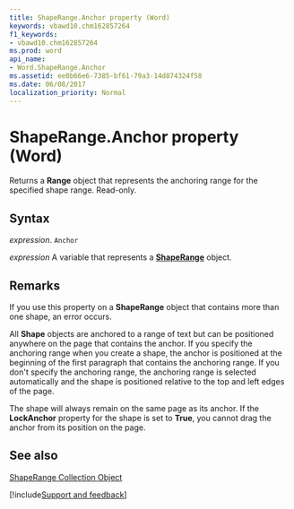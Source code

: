 ```yaml
---
title: ShapeRange.Anchor property (Word)
keywords: vbawd10.chm162857264
f1_keywords:
- vbawd10.chm162857264
ms.prod: word
api_name:
- Word.ShapeRange.Anchor
ms.assetid: ee0b66e6-7385-bf61-79a3-14d874324f58
ms.date: 06/08/2017
localization_priority: Normal
---
```



# ShapeRange.Anchor property (Word)

Returns a  **Range** object that represents the anchoring range for the specified shape range. Read-only.


## Syntax

_expression_. `Anchor`

_expression_ A variable that represents a **[ShapeRange](Word.shaperange.md)** object.


## Remarks

If you use this property on a  **ShapeRange** object that contains more than one shape, an error occurs.

All  **Shape** objects are anchored to a range of text but can be positioned anywhere on the page that contains the anchor. If you specify the anchoring range when you create a shape, the anchor is positioned at the beginning of the first paragraph that contains the anchoring range. If you don't specify the anchoring range, the anchoring range is selected automatically and the shape is positioned relative to the top and left edges of the page.

The shape will always remain on the same page as its anchor. If the  **LockAnchor** property for the shape is set to **True**, you cannot drag the anchor from its position on the page.


## See also


[ShapeRange Collection Object](Word.shaperange.md)

[!include[Support and feedback](~/includes/feedback-boilerplate.md)]